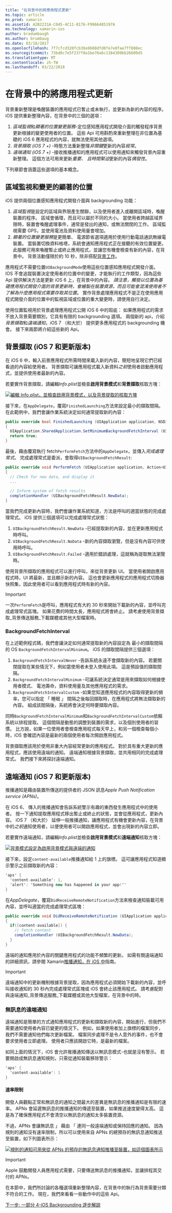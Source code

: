 ```yaml
---
title: "在背景中的將應用程式更新"
ms.topic: article
ms.prod: xamarin
ms.assetid: A2B2231A-C045-4C11-8176-F9966485197A
ms.technology: xamarin-ios
author: bradumbaugh
ms.author: brumbaug
ms.date: 03/18/2017
ms.openlocfilehash: 7f7cfcd320fcb38a9b08dfd8fe7e0fae7ff808ec
ms.sourcegitcommit: 73bd0c7e5f237f0a1be70a6c1384309bb26609d5
ms.translationtype: MT
ms.contentlocale: zh-TW
ms.lasthandoff: 03/22/2018
---
```

# <a name="updating-an-application-in-the-background"></a>在背景中的將應用程式更新

背景重新整理是喚醒裝置的應用程式已暫止或未執行，並更新為新的內容的程序。 iOS 提供重新整理內容，在背景中的三個的選項：

1.  *區域監視*和*顯著的位置變更服務*-定位感知應用程式開發介面的觸發程序背景更新根據的變更使用者的位置。 這些 Api 可用斟酌來重新整理在非位置為基礎的 iOS 6 應用程式的內容，就無法使用其他選項。
1.  *背景擷取 (iOS 7 +)* -時態方法重新整理*非關鍵*更新的內容*經常*。
1.  *遠端通知 (iOS 7 +)* -接收推播通知的應用程式可以使用通知來觸發背景內容重新整理。 這個方法可用來更新*重要、 且時間緊迫*更新的內容*偶發性*。


下列章節會涵蓋這些選項的基本概念。

## <a name="region-monitoring-and-significant-location-changes"></a>區域監視和變更的顯著的位置

iOS 提供兩個位置感知應用程式開發介面與 backgrounding 功能：

1.  *區域監視*是設定的區域與界限產生關聯，以及使用者進入或離開區域時，喚醒裝置的程序。 區域會循環，而且可以屬於不同的大小。 當使用者跨越區域界限時，裝置會喚醒處理事件，通常是發出的通知，或無法關閉的工作。 區域監視需要 GPS，並使用電池及資料使用量會增加。
1.  *顯著的位置變更服務*是更簡單、 電源節省選項適用於使用行動電話通訊無線電裝置。 當裝置切換資料格塔，系統會通知應用程式正在接聽的有效位置變更。 此服務可用來喚醒暫止或終止應用程式，並讓您有機會檢查有新的內容，在背景中。 背景活動僅限於約 10 秒，除非搭配[背景工作](~/ios/app-fundamentals/backgrounding/ios-backgrounding-techniques/ios-backgrounding-with-tasks.md)。


應用程式不需要位置`UIBackgroundMode`使用這些位置感知應用程式開發介面。 IOS 不會追蹤裝置決定使用者的位置中的變更，才能執行的工作類型，因為這些 Api 提供解決方法是更新 iOS 6 上，在背景中的內容。 *請注意，觸發以位置為基礎應用程式開發介面的背景更新時，會繪製在裝置資源，而且可能會混淆使用者不了解為什麼應用程式需要存取其位置*。 實作背景處理應用程式不是正在使用應用程式開發介面的位置中的監視區域或位置的重大變更時，請使用自行決定。

使用位置監視用於背景處理應用程式公開 iOS 6 中的瑕疵： 如果應用程式的需求不放入背景需要類別，它具有有限的 backgrounding 選項。 兩個新的 api，介紹*背景擷取*和*遠端通知*，iOS 7 （和大於） 提供更多應用程式的 backgrounding 機會。 接下來兩節將介紹這些新的 Api。

<a name="background_fetch" />

## <a name="background-fetch-ios-7-and-greater"></a>背景擷取 (iOS 7 和更新版本)

在 iOS 6 中，輸入前景應用程式所需時間來載入新的內容，簡短地呈現它們已經看過的內容給使用者。 背景擷取可讓應用程式載入新資料*之前*使用者啟動應用程式，並提供使用者最新的內容。

若要實作背景擷取，請編輯*Info.plist*並檢查**啟用背景模式**和**背景擷取**核取方塊：

 [![](updating-an-application-in-the-background-images/fetch.png "編輯 Info.plist，並檢查啟用背景模式，以及背景提取的核取方塊")](updating-an-application-in-the-background-images/fetch.png#lightbox)

接下來，在`AppDelegate`，覆寫`FinishedLaunching`方法來設定最小的擷取間隔。 在此範例中，我們會讓作業系統決定如何通常提取新的內容：

```csharp
public override bool FinishedLaunching (UIApplication application, NSDictionary launchOptions)
{
  UIApplication.SharedApplication.SetMinimumBackgroundFetchInterval (UIApplication.BackgroundFetchIntervalMinimum);
  return true;
}
```

最後，藉由覆寫執行 fetch`PerformFetch`方法中的`AppDelegate`，並傳入*完成處理常式*。 完成處理常式是委派，會取得`UIBackgroundFetchResult`:

```csharp
public override void PerformFetch (UIApplication application, Action<UIBackgroundFetchResult> completionHandler)
{
  // Check for new data, and display it
  ...
  
  // Inform system of fetch results
  completionHandler (UIBackgroundFetchResult.NewData);
}
```

當我們完成更新內容時，我們會讓作業系統知道，方法是呼叫的適當狀態的完成處理常式。 iOS 提供三個選項可以完成處理常式狀態：

1.  `UIBackgroundFetchResult.NewData` -已經提取新的內容，並在更新應用程式時呼叫。
1.  `UIBackgroundFetchResult.NoData` -新的內容擷取瀏覽，但是沒有內容可供使用時呼叫。
1.  `UIBackgroundFetchResult.Failed` -適用於錯誤處理，這就稱為提取無法瀏覽時。


使用背景所擷取的應用程式可以進行呼叫，來從背景更新 UI。 當使用者開啟應用程式時，UI 將最新，並且顯示新的內容。 這也會更新應用程式的應用程式切換器快照集，因此使用者可以看到應用程式時有新的內容。

> [!IMPORTANT]
> 一次`PerformFetch`是呼叫，應用程式有大約 30 秒來開始下載新的內容，並呼叫完成處理常式區塊。 如果花費的時間太長，應用程式將會終止。 請考慮使用背景擷取_背景傳送服務_下載媒體或其他大型檔案時。


### <a name="backgroundfetchinterval"></a>BackgroundFetchInterval

在上述範例程式碼，我們會讓決定如何通常提取新的內容設定為 最小的擷取間隔的 OS `BackgroundFetchIntervalMinimum`。 iOS 的擷取間隔提供三個選項：

1.  `BackgroundFetchIntervalNever` -告訴系統永遠不會擷取新的內容。 若要關閉提取在某些情況下，例如當使用者未登入使用此項。 這是預設值的擷取間隔。 
1.  `BackgroundFetchIntervalMinimum` -可讓系統決定通常是用來擷取如何根據使用者模式、 電池壽命，資料使用量及其他應用程式的需求。
1.  `BackgroundFetchIntervalCustom` -如果您知道應用程式的內容取得更新的頻率，您可以指定 「 睡眠 」 間隔之後每回擷取時，在應用程式將無法擷取新的內容。 組成該間隔後，系統將會決定何時要擷取內容。


同時`BackgroundFetchIntervalMinimum`和`BackgroundFetchIntervalCustom`依賴系統以排程提取。 這個間隔是動態的調整到裝置的需求，以及個別使用者的習慣。 比方說，如果一位使用者會檢查應用程式每天早上，和另一個檢查每個小時，iOS 會確認內容是最新的兩個使用者每次開啟應用程式。

背景擷取應該用於使用非重大內容經常更新的應用程式。 對於具有重大更新的應用程式，應該使用遠端的通知。 遠端通知根據背景擷取，並共用相同的完成處理常式。 我們接下來將探討遠端通知。

 <a name="remote_notifications" />


## <a name="remote-notifications-ios-7-and-greater"></a>遠端通知 (iOS 7 和更新版本)

推播通知是藉由裝置所傳送的提供者的 JSON 訊息*Apple Push Notification service (APNs)*。

在 iOS 6、 傳入的推播通知會告訴系統警示有趣的東西發生應用程式中的使用者。 按一下通知提取應用程式移出暫止或終止的狀態，並會從應用程式，更新內容。 iOS 7 （和大於） 延伸一般推播通知，讓應用程式有機會更新內容，在背景中的*之前*通知使用者，以便使用者可以開啟應用程式，並會出現新的內容立即。

若要實作遠端通知，請編輯*Info.plist*並檢查**啟用背景模式**和**遠端通知**核取方塊：

 [![](updating-an-application-in-the-background-images/remote.png "背景模式設定為啟用背景模式與遠端的通知")](updating-an-application-in-the-background-images/remote.png#lightbox)

接下來，設定`content-available`推播通知給 1 上的旗標。 這可讓應用程式知道顯示警示之前擷取新的內容：

```csharp
'aps' {
  'content-available': 1,
  'alert': 'Something new has happened in your app!''
}
```

在*AppDelegate*，覆寫`DidReceiveRemoteNotification`方法來檢查通知裝載可用內容，並呼叫適當的完成處理常式區塊：

```csharp
public override void DidReceiveRemoteNotification (UIApplication application, NSDictionary userInfo, Action<UIBackgroundFetchResult> completionHandler)
{
  if([content-available]) {
    // fetch content
    completionHandler (UIBackgroundFetchResult.NewData);
  }
}
```

遠端的通知應用於內容的關鍵應用程式的功能不頻繁的更新。 如需有關遠端通知的詳細資訊，請參閱 Xamarin[推播通知，在 iOS 中](~/ios/platform/user-notifications/deprecated/remote-notifications-in-ios.md)指南。

> [!IMPORTANT]
> 遠端通知中的更新機制根據背景提取，因為應用程式必須開始下載新的內容，並呼叫接收通知的 30 秒內完成處理常式區塊或 iOS 會終止該應用程式。 請考慮配對與遠端通知_背景傳送服務_下載媒體或其他大型檔案，在背景中的時。


### <a name="silent-remote-notifications"></a>無訊息的遠端通知

遠端通知是簡單的方式通知應用程式的更新和擷取新的內容，開始進行，但我們不需要通知使用者內容已變更的情況下。 例如，如果使用者加上旗標的檔案同步，我們不需要通知他們每次更新檔案。 檔案同步處理不是令人意外的事件，也不會要求使用者立即處理。 使用者只應該開啟它時，是最新的檔案。

如同上面的情況下，iOS 會允許推播通知傳送以無訊息模式-也就是沒有警示。 若要開啟成無訊息通知規則，只需從通知裝載移除警示：

```csharp
'aps' {
  'content-available': 1
}
```

#### <a name="rate-limits"></a>速率限制

開發人員觀點正常和無訊息的通知之間最大的差異是無訊息的推播通知是有限的速率。 APNs 會延遲無訊息的推播通知的傳遞至裝置，如果推送速度變得太高。 這是為了確保應用程式不會清空以無訊息的通知太多裝置資源。

不過，APNs 會讓無訊息 」 藉由 「 連同一般遠端通知或保持回應的通知。 因為規則的通知沒有速率限制，所以可以使用來自 APNs 的總預存的無訊息通知推送至裝置，如下列圖表所示：

 [![](updating-an-application-in-the-background-images/silent.png "規則的通知可用來從 APNs 的預存的無訊息通知推播至裝置，如這個圖表所示")](updating-an-application-in-the-background-images/silent.png#lightbox)

> [!IMPORTANT]
> Apple 鼓勵開發人員應用程式需要，只要傳送無訊息的推播通知，並讓排程其交付的 APNs。


在本節中，我們所討論的各種選項重新整理內容，在背景中的執行為背景需要分類不符合的工作。 現在，我們來看看一些動作中的這些 Api。

 [下一步: 一部分 4-iOS Backgrounding 逐步解說](~/ios/app-fundamentals/backgrounding/ios-backgrounding-walkthroughs/index.md)
